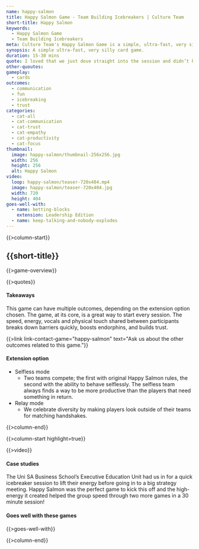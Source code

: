 ```yaml
---
name: happy-salmon
title: Happy Salmon Game - Team Building Icebreakers | Culture Team
short-title: Happy Salmon
keywords: 
  - Happy Salmon Game
  - Team Building Icebreakers
meta: Culture Team's Happy Salmon Game is a simple, ultra-fast, very silly card game that is a great team building icebreaker. Contact us today to find out more! 
synopsis: A simple ultra-fast, very silly card game.
duration: 15-30 mins
quote: I loved that we just dove straight into the session and didn’t have the awkward intros at the start.
other-quoutes:
gameplay: 
  - cards
outcomes:
  - communication
  - fun
  - icebreaking
  - trust
categories:
  - cat-all
  - cat-communication
  - cat-trust
  - cat-empathy
  - cat-productivity
  - cat-focus
thumbnail: 
  image: happy-salmon/thumbnail-256x256.jpg
  width: 256
  height: 256
  alt: Happy Salmon
video:
  loop: happy-salmon/teaser-720x404.mp4
  image: happy-salmon/teaser-720x404.jpg
  width: 720
  height: 404
goes-well-with:
  - name: betting-blocks
    extension: Leadership Edition
  - name: keep-talking-and-nobody-explodes
---
```

{{>column-start}}

## {{short-title}}

{{>game-overview}}

{{>quotes}}

#### Takeaways

This game can have multiple outcomes, depending on the extension option chosen. The game, at its core, is a great way to start every session. The speed, energy, vocals and physical touch shared between participants breaks down barriers quickly, boosts endorphins, and builds trust.

{{>link link-contact-game="happy-salmon" text="Ask us about the other outcomes related to this game."}}

#### Extension option
* Selfless mode
  * Two teams compete; the first with original Happy Salmon rules, the second with the ability to behave selflessly. The selfless team always finds a way to be more productive than the players that need something in return.
* Relay mode
  * We celebrate diversity by making players look outside of their teams for matching handshakes.

{{>column-end}}

{{>column-start highlight=true}}

{{>video}}

#### Case studies

The Uni SA Business School’s Executive Education Unit had us in for a quick icebreaker session to lift their energy before going in to a big strategy meeting. Happy Salmon was the perfect game to kick this off and the high-energy it created helped the group speed through two more games in a 30 minute session!


#### Goes well with these games

{{>goes-well-with}}

{{>column-end}}
